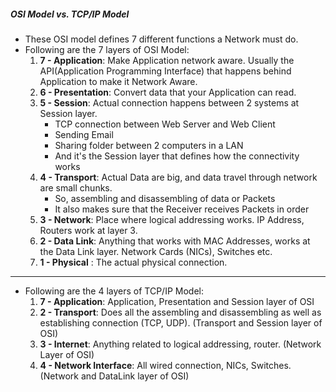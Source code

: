 ##### OSI Model vs. TCP/IP Model

- These OSI model defines 7 different functions a Network must do.
- Following are the 7 layers of OSI Model:
  1. **7 - Application**: Make Application network aware. Usually the API(Application Programming Interface) that happens behind Application to make it Network Aware.
  2. **6 - Presentation**: Convert data that your Application can read.
  3. **5 - Session**: Actual connection happens between 2 systems at Session layer.
        - TCP connection between Web Server and Web Client
        - Sending Email
        - Sharing folder between 2 computers in a LAN
        - And it's the Session layer that defines how the connectivity works
  4. **4 - Transport**: Actual Data are big, and data travel through network are small chunks. 
        - So, assembling and disassembling of data or Packets
        - It also makes sure that the Receiver receives Packets in order 
  5. **3 - Network**: Place where logical addressing works. IP Address, Routers work at layer 3.
  6. **2 - Data Link**: Anything that works with MAC Addresses, works at the Data Link layer. Network Cards (NICs), Switches etc.
  7. **1 - Physical** : The actual physical connection.

---

- Following are the 4 layers of TCP/IP Model:
  1. **7 - Application**: Application, Presentation and Session layer of OSI
  2. **2 - Transport**: Does all the assembling and disassembling as well as establishing connection (TCP, UDP). (Transport and Session layer of OSI)
  3. **3 - Internet**: Anything related to logical addressing, router. (Network Layer of OSI)
  4. **4 - Network Interface**: All wired connection, NICs, Switches. (Network and DataLink layer of OSI) 